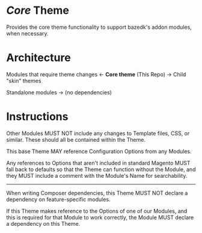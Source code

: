 # *Core* Theme
Provides the core theme functionality to support bazedk's addon modules, when necessary. 

# Architecture
Modules that require theme changes <- **Core theme** (This Repo) -> Child "skin" themes

Standalone modules -> (no dependencies)

# Instructions
Other Modules MUST NOT include any changes to Template files, CSS, or similar. These should all be contained within the Theme. 

This base Theme MAY reference Configuration Options from any Modules.

Any references to Options that aren't included in standard Magento MUST fall back to defaults so that the Theme can function without the Module, and they MUST include a comment with the Module's Name for searchability.

----

When writing Composer dependencies, this Theme MUST NOT declare a dependency on feature-specific modules.

If this Theme makes reference to the Options of one of our Modules, and this is required for that Module to work correctly, the Module MUST declare a dependency on this Theme.

